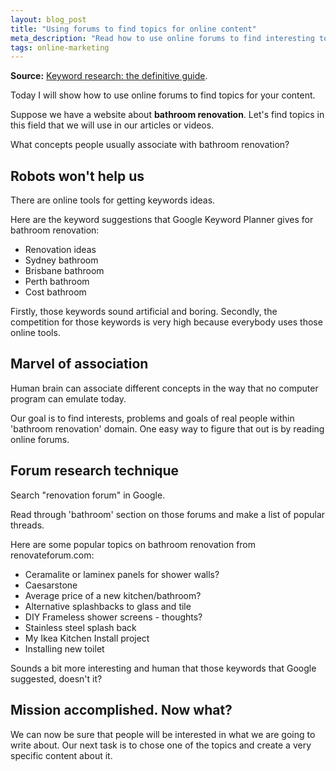 ```yaml
---
layout: blog_post
title: "Using forums to find topics for online content"
meta_description: "Read how to use online forums to find interesting topics for your posts and videos."
tags: online-marketing
---
```


**Source:** [Keyword research: the definitive guide](http://backlinko.com/keyword-research/).

Today I will show how to use online forums to find topics for your content.

Suppose we have a website about **bathroom renovation**. Let's find topics in this field that we will use in our articles or videos.

What concepts people usually associate with bathroom renovation?

## Robots won't help us

There are online tools for getting keywords ideas.

Here are the keyword suggestions that Google Keyword Planner gives for bathroom renovation:

* Renovation ideas
* Sydney bathroom
* Brisbane bathroom
* Perth bathroom
* Cost bathroom

Firstly, those keywords sound artificial and boring. Secondly, the competition for those keywords is very high because everybody uses those online tools.

## Marvel of association

Human brain can associate different concepts in the way that no computer program can emulate today.

Our goal is to find interests, problems and goals of real people within 'bathroom renovation' domain. One easy way to figure that out is by reading online forums.

## Forum research technique

Search "renovation forum" in Google.

Read through 'bathroom' section on those forums and make a list of popular threads.

Here are some popular topics on bathroom renovation from renovateforum.com:

* Ceramalite or laminex panels for shower walls?
* Caesarstone
* Average price of a new kitchen/bathroom?
* Alternative splashbacks to glass and tile
* DIY Frameless shower screens - thoughts?
* Stainless steel splash back
* My Ikea Kitchen Install project
* Installing new toilet

Sounds a bit more interesting and human that those keywords that Google suggested, doesn't it?

## Mission accomplished. Now what?

We can now be sure that people will be interested in what we are going to write about. Our next task is to chose one of the topics and create a very specific content about it.